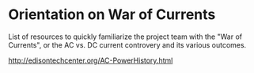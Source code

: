 # Orientation on War of Currents

List of resources to quickly familiarize the project team with the "War of Currents", or the AC vs. DC current controvery and its various outcomes. 

http://edisontechcenter.org/AC-PowerHistory.html
